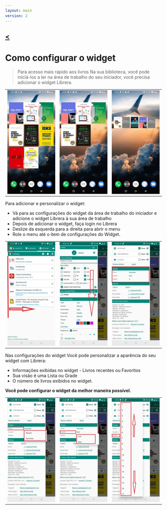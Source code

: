 ```yaml
---
layout: main
version: 2
---
```

[<](/wiki/faq)
---
# Como configurar o widget

> Para acesso mais rápido aos livros Na sua biblioteca, você pode iniciá-los a ler na área de trabalho do seu iniciador,
você precisa adicionar o widget Librera.


||||
|-|-|-|
|![](6.jpg)|![](9.jpg)|![](10.jpg)|


Para adicionar e personalizar o widget:

* Vá para as configurações do widget da área de trabalho do iniciador e adicione o widget Librera à sua área de trabalho
* Depois de adicionar o widget, faça login no Librera
* Deslize da esquerda para a direita para abrir o menu
* Role o menu até o item de configurações do Widget.

||||
|-|-|-|
|![](20.jpg)|![](21.jpg)|![](22.jpg)|

Nas configurações do widget Você pode personalizar a aparência do seu widget com Librera:

* Informações exibidas no widget - Livros recentes ou Favoritos
* Sua visão é uma Lista ou Grade
* O número de livros exibidos no widget.

**Você pode configurar o widget da melhor maneira possível.**

||||
|-|-|-|
|![](2.jpg)|![](3.jpg)|![](4.jpg)|


